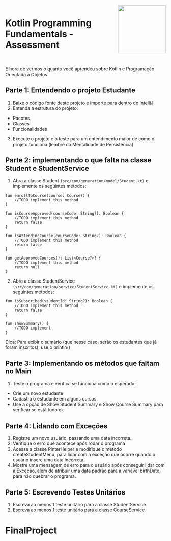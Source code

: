 <img align="right" width="150" height="150" src="https://media-exp1.licdn.com/dms/image/C4E0BAQF7BYCCZt5epw/company-logo_200_200/0?e=2159024400&v=beta&t=qUAFP9bUgBEEXGVQYpUXW1J_OiP8e0r4rFBpqp8OrxA">

# Kotlin Programming Fundamentals - Assessment

 <br/>  
 
 É hora de vermos o quanto você aprendeu sobre Kotlin e Programação Orientada a Objetos

 

## Parte 1: Entendendo o projeto Estudante

1. Baixe o código fonte deste projeto e importe para dentro do IntelliJ
2. Entenda a estrutura do projeto:
* Pacotes
* Classes
* Funcionalidades
3. Execute o projeto e o teste para um entendimento maior de como o projeto funciona (lembre da Mentalidade de Persistência)

## Parte 2: implementando o que falta na classe Student e StudentService 
1. Abra a classe Student ```(src/com/generation/model/Student.kt)``` e implemente os seguintes métodos:

```kotlin=
fun enrollToCourse(course: Course?) {
    //TODO implement this method
}

fun isCourseApproved(courseCode: String?): Boolean {
    //TODO implement this method
    return false
}

fun isAttendingCourse(courseCode: String?): Boolean {
    //TODO implement this method
    return false
}

fun getApprovedCourses(): List<Course?>? {
    //TODO implement this method
    return null
}

```
2. Abra a classe StudentService ```(src/com/generation/service/StudentService.kt)``` e implemente os seguintes métodos:
```Kotlin=
fun isSubscribed(studentId: String?): Boolean {
    //TODO implement this method
    return false
}

fun showSummary() {
    //TODO implement
}
```
Dica: Para exibir o sumário (que nesse caso, serão os estudantes que já foram inscritos), use o println()


## Parte 3: Implementando os métodos que faltam no Main

1. Teste o programa e verifica se funciona como o esperado:

* Crie um novo estudante
* Cadastra o estudante em alguns cursos.
* Use a opção de Show Student Summary e Show Course Summary para verificar se está tudo ok


## Parte 4: Lidando com Exceções

1. Registre um novo usuário, passando uma data incorreta.
2. Verifique o erro que acontece após rodar o programa
3. Acesse a classe PinterHelper e modifique o método createStudentMenu, para lidar com a exceção que ocorre quando o usuário insere uma data incorreta.
4. Mostre uma mensagem de erro para o usuário após conseguir lidar com a Exceção, além de atribuir uma data padrão para a variável birthDate, para não quebrar o programa.

## Parte 5: Escrevendo Testes Unitários
1. Escreva ao menos 1 teste unitário para a classe StudentService
2. Escreva ao menos 1 teste unitário para a classe CourseService

# FinalProject
